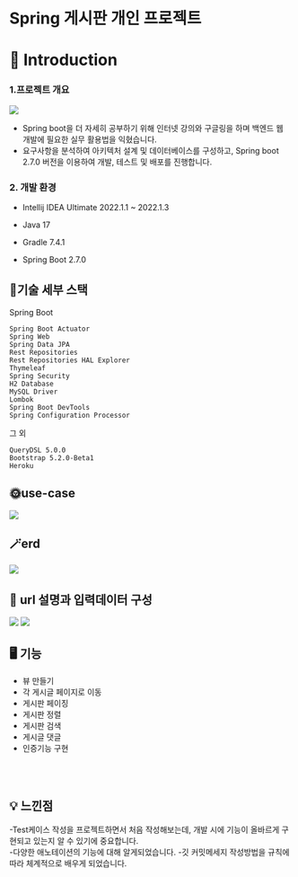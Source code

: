# Spring 게시판 개인 프로젝트 



# 📖 Introduction

### 1.프로젝트 개요 

<img src="https://github.com/Jim3-4/fastcampus-projectboard/blob/main/fastcampus-project-board/document/%EB%A9%94%EC%9D%B8%EC%9D%B4%EB%AF%B8%EC%A7%80.jpg">

- Spring boot을 더 자세히 공부하기 위해 인터넷 강의와 구글링을 하며 백엔드 웹 개발에 필요한 실무 활용법을 익혔습니다. 
- 요구사항을 분석하여 아키텍처 설계 및 데이터베이스를 구성하고, Spring boot 2.7.0 버전을 이용하여 개발, 테스트 및 배포를 진행합니다. 



### 2. 개발 환경

- Intellij IDEA Ultimate 2022.1.1 ~ 2022.1.3

- Java 17

- Gradle 7.4.1

- Spring Boot 2.7.0

  

## 📃기술 세부 스택  

Spring Boot

```
Spring Boot Actuator
Spring Web
Spring Data JPA
Rest Repositories
Rest Repositories HAL Explorer
Thymeleaf
Spring Security
H2 Database
MySQL Driver
Lombok
Spring Boot DevTools
Spring Configuration Processor
```

그 외

```
QueryDSL 5.0.0
Bootstrap 5.2.0-Beta1
Heroku
```





## 🌞use-case

<img src='https://github.com/Jim3-4/fastcampus-projectboard/blob/main/document/use-case.svg'>



## 🪄erd

<img src='https://github.com/Jim3-4/fastcampus-projectboard/blob/main/document/project-board-erd.svg'>





## 🧲 url 설명과 입력데이터 구성 

<img src="https://github.com/Jim3-4/fastcampus-projectboard/blob/main/fastcampus-project-board/document/url%EC%84%A4%EB%AA%85.jpg">



<img src="https://github.com/Jim3-4/fastcampus-projectboard/blob/main/fastcampus-project-board/document/url%EC%9E%85%EB%A0%A5%EB%8D%B0%EC%9D%B4%ED%84%B0%EA%B5%AC%EC%84%B1.jpg">

<br>

## 🖥 기능

- 뷰 만들기
- 각 게시글 페이지로 이동
- 게시판 페이징
- 게시판 정렬
- 게시판 검색
- 게시글 댓글
- 인증기능 구현


<br><br>

## 💡 느낀점

-Test케이스 작성을 프로젝트하면서 처음 작성해보는데, 개발 시에 기능이 올바르게 구현되고 있는지 알 수 있기에 중요합니다.<br>
-다양한 애노테이션의 기능에 대해 알게되었습니다. 
-깃 커밋메세지 작성방법을 규칙에 따라 체계적으로 배우게 되었습니다. 
